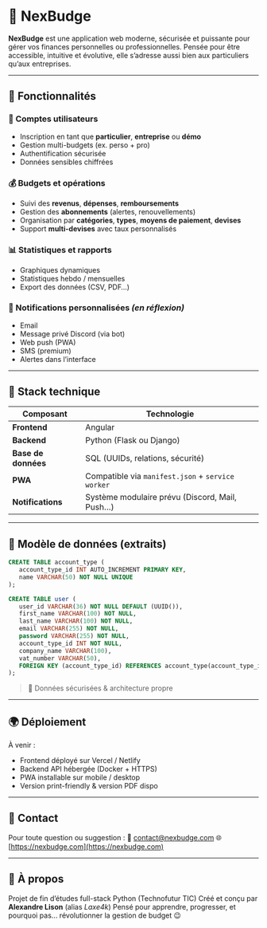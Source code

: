 # 💸 NexBudge

**NexBudge** est une application web moderne, sécurisée et puissante pour gérer vos finances personnelles ou professionnelles. Pensée pour être accessible, intuitive et évolutive, elle s’adresse aussi bien aux particuliers qu’aux entreprises.

---

## 🚀 Fonctionnalités

### 🔐 Comptes utilisateurs
- Inscription en tant que **particulier**, **entreprise** ou **démo**
- Gestion multi-budgets (ex. perso + pro)
- Authentification sécurisée
- Données sensibles chiffrées

### 💰 Budgets et opérations
- Suivi des **revenus**, **dépenses**, **remboursements**
- Gestion des **abonnements** (alertes, renouvellements)
- Organisation par **catégories**, **types**, **moyens de paiement**, **devises**
- Support **multi-devises** avec taux personnalisés

### 📊 Statistiques et rapports
- Graphiques dynamiques
- Statistiques hebdo / mensuelles
- Export des données (CSV, PDF…)

### 🔔 Notifications personnalisées *(en réflexion)*
- Email
- Message privé Discord (via bot)
- Web push (PWA)
- SMS (premium)
- Alertes dans l’interface

---

## 🧩 Stack technique

| Composant     | Technologie      |
|---------------|------------------|
| **Frontend**  | Angular           |
| **Backend**   | Python (Flask ou Django) |
| **Base de données** | SQL (UUIDs, relations, sécurité) |
| **PWA**       | Compatible via `manifest.json` + `service worker` |
| **Notifications** | Système modulaire prévu (Discord, Mail, Push…) |

---

## 🧱 Modèle de données (extraits)

```sql
CREATE TABLE account_type (
   account_type_id INT AUTO_INCREMENT PRIMARY KEY,
   name VARCHAR(50) NOT NULL UNIQUE
);

CREATE TABLE user (
   user_id VARCHAR(36) NOT NULL DEFAULT (UUID()),
   first_name VARCHAR(100) NOT NULL,
   last_name VARCHAR(100) NOT NULL,
   email VARCHAR(255) NOT NULL,
   password VARCHAR(255) NOT NULL,
   account_type_id INT NOT NULL,
   company_name VARCHAR(100),
   vat_number VARCHAR(50),
   FOREIGN KEY (account_type_id) REFERENCES account_type(account_type_id)
);
````

> 🔐 Données sécurisées & architecture propre

---

## 🌍 Déploiement

À venir :

* Frontend déployé sur Vercel / Netlify
* Backend API hébergée (Docker + HTTPS)
* PWA installable sur mobile / desktop
* Version print-friendly & version PDF dispo

---

## 📩 Contact

Pour toute question ou suggestion :
📧 [contact@nexbudge.com](mailto:contact@nexbudge.com)
🌐 [https://nexbudge.com](https://nexbudge.com)

---

## 🧠 À propos

Projet de fin d’études full-stack Python (Technofutur TIC)
Créé et conçu par **Alexandre Lison** (alias *Laxe4k*)
Pensé pour apprendre, progresser, et pourquoi pas... révolutionner la gestion de budget 😉